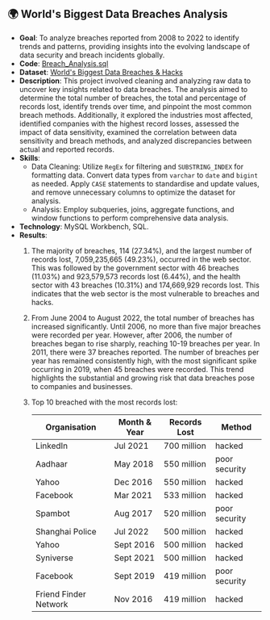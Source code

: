 ## 🌍 World's Biggest Data Breaches Analysis 

* **Goal**: To analyze breaches reported from 2008 to 2022 to identify trends and patterns, providing insights into the evolving landscape of data security and breach incidents globally.
* **Code**: [Breach_Analysis.sql](https://github.com/MargaritaVA/Data-Analysis/blob/main/Data-Breach-Analysis/Code.sql)
* **Dataset**: [World's Biggest Data Breaches & Hacks](https://www.kaggle.com/datasets/joebeachcapital/worlds-biggest-data-breaches-and-hacks/data)
* **Description**: This project involved cleaning and analyzing raw data to uncover key insights related to data breaches. The analysis aimed to determine the total number of breaches, the total and percentage of records lost, identify trends over time, and pinpoint the most common breach methods. Additionally, it explored the industries most affected, identified companies with the highest record losses, assessed the impact of data sensitivity, examined the correlation between data sensitivity and breach methods, and analyzed discrepancies between actual and reported records.  
* **Skills**:
    * Data Cleaning: Utilize `RegEx` for filtering and `SUBSTRING_INDEX` for formatting data. Convert data types from `varchar` to `date` and `bigint` as needed. Apply `CASE` statements to standardise and update values, and remove unnecessary columns to optimize the dataset for analysis. 
    * Analysis: Employ subqueries, joins, aggregate functions, and window functions to perform comprehensive data analysis.
* **Technology**: MySQL Workbench, SQL.
* **Results**:
   1. The majority of breaches, 114 (27.34%), and the largest number of records lost, 7,059,235,665 (49.23%), occurred in the web sector. This was followed by the government sector with 46 breaches (11.03%) and 923,579,573 records lost (6.44%), and the health sector with 43 breaches (10.31%) and 174,669,929 records lost. This indicates that the web sector is the most vulnerable to breaches and hacks.
   2. From June 2004 to August 2022, the total number of breaches has increased significantly. Until 2006, no more than five major breaches were recorded per year. However, after 2006, the number of breaches began to rise sharply, reaching 10-19 breaches per year. In 2011, there were 37 breaches reported. The number of breaches per year has remained consistently high, with the most significant spike occurring in 2019, when 45 breaches were recorded. This trend highlights the substantial and growing risk that data breaches pose to companies and businesses.
   3. Top 10 breached with the most records lost:

      | Organisation  | Month & Year  | Records Lost  | Method        |
      | ------------- | ------------- | ------------- | ------------- |
      | LinkedIn      | Jul 2021      | 700 million   | hacked        |
      | Aadhaar       | May 2018      | 550 million   | poor security |
      | Yahoo         | Dec 2016      | 550 million   | hacked        |
      | Facebook      | Mar 2021      | 533 million   | hacked        |
      | Spambot       | Aug 2017      | 520 million   | poor security |
      | Shanghai Police| Jul 2022     | 500 million   | hacked        |
      | Yahoo         | Sept 2016     | 500 million   | hacked        |
      | Syniverse     | Sept 2021     | 500 million   | hacked        |
      | Facebook      | Sept 2019     | 419 million   | poor security |
      | Friend Finder Network|Nov 2016| 419 million   | hacked        |





